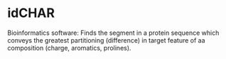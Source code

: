 # idCHAR
Bioinformatics software: Finds the segment in a protein sequence which conveys the greatest partitioning (difference) in target feature of aa composition (charge, aromatics, prolines).
